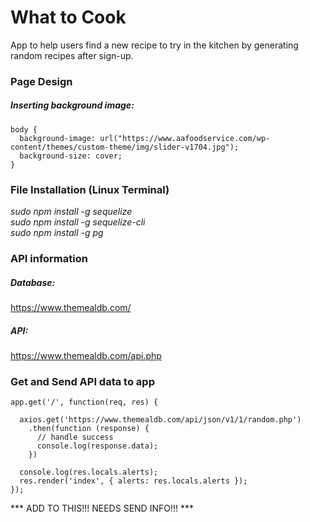 # What to Cook
App to help users find a new recipe to try in the kitchen by generating random recipes after sign-up.

### Page Design
##### Inserting background image:
``` 
body {
  background-image: url("https://www.aafoodservice.com/wp-content/themes/custom-theme/img/slider-v1704.jpg");
  background-size: cover;
} 
```

### File Installation (Linux Terminal)
*sudo npm install -g sequelize*<br>
*sudo npm install -g sequelize-cli*<br>
*sudo npm install -g pg*<br>

### API information
##### Database: 
https://www.themealdb.com/
##### API: 
https://www.themealdb.com/api.php

### Get and Send API data to app
```
app.get('/', function(req, res) {
  
  axios.get('https://www.themealdb.com/api/json/v1/1/random.php')
    .then(function (response) {
      // handle success
      console.log(response.data);
    })

  console.log(res.locals.alerts);
  res.render('index', { alerts: res.locals.alerts });
});
```

*** ADD TO THIS!!! NEEDS SEND INFO!!! ***
